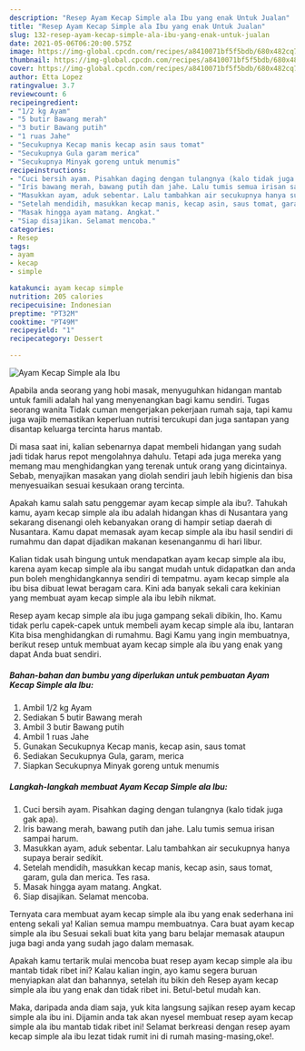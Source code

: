```yaml
---
description: "Resep Ayam Kecap Simple ala Ibu yang enak Untuk Jualan"
title: "Resep Ayam Kecap Simple ala Ibu yang enak Untuk Jualan"
slug: 132-resep-ayam-kecap-simple-ala-ibu-yang-enak-untuk-jualan
date: 2021-05-06T06:20:00.575Z
image: https://img-global.cpcdn.com/recipes/a8410071bf5f5bdb/680x482cq70/ayam-kecap-simple-ala-ibu-foto-resep-utama.jpg
thumbnail: https://img-global.cpcdn.com/recipes/a8410071bf5f5bdb/680x482cq70/ayam-kecap-simple-ala-ibu-foto-resep-utama.jpg
cover: https://img-global.cpcdn.com/recipes/a8410071bf5f5bdb/680x482cq70/ayam-kecap-simple-ala-ibu-foto-resep-utama.jpg
author: Etta Lopez
ratingvalue: 3.7
reviewcount: 6
recipeingredient:
- "1/2 kg Ayam"
- "5 butir Bawang merah"
- "3 butir Bawang putih"
- "1 ruas Jahe"
- "Secukupnya Kecap manis kecap asin saus tomat"
- "Secukupnya Gula garam merica"
- "Secukupnya Minyak goreng untuk menumis"
recipeinstructions:
- "Cuci bersih ayam. Pisahkan daging dengan tulangnya (kalo tidak juga gak apa)."
- "Iris bawang merah, bawang putih dan jahe. Lalu tumis semua irisan sampai harum."
- "Masukkan ayam, aduk sebentar. Lalu tambahkan air secukupnya hanya supaya berair sedikit."
- "Setelah mendidih, masukkan kecap manis, kecap asin, saus tomat, garam, gula dan merica. Tes rasa."
- "Masak hingga ayam matang. Angkat."
- "Siap disajikan. Selamat mencoba."
categories:
- Resep
tags:
- ayam
- kecap
- simple

katakunci: ayam kecap simple 
nutrition: 205 calories
recipecuisine: Indonesian
preptime: "PT32M"
cooktime: "PT49M"
recipeyield: "1"
recipecategory: Dessert

---
```



![Ayam Kecap Simple ala Ibu](https://img-global.cpcdn.com/recipes/a8410071bf5f5bdb/680x482cq70/ayam-kecap-simple-ala-ibu-foto-resep-utama.jpg)

Apabila anda seorang yang hobi masak, menyuguhkan hidangan mantab untuk famili adalah hal yang menyenangkan bagi kamu sendiri. Tugas seorang  wanita Tidak cuman mengerjakan pekerjaan rumah saja, tapi kamu juga wajib memastikan keperluan nutrisi tercukupi dan juga santapan yang disantap keluarga tercinta harus mantab.

Di masa  saat ini, kalian sebenarnya dapat membeli hidangan yang sudah jadi tidak harus repot mengolahnya dahulu. Tetapi ada juga mereka yang memang mau menghidangkan yang terenak untuk orang yang dicintainya. Sebab, menyajikan masakan yang diolah sendiri jauh lebih higienis dan bisa menyesuaikan sesuai kesukaan orang tercinta. 



Apakah kamu salah satu penggemar ayam kecap simple ala ibu?. Tahukah kamu, ayam kecap simple ala ibu adalah hidangan khas di Nusantara yang sekarang disenangi oleh kebanyakan orang di hampir setiap daerah di Nusantara. Kamu dapat memasak ayam kecap simple ala ibu hasil sendiri di rumahmu dan dapat dijadikan makanan kesenanganmu di hari libur.

Kalian tidak usah bingung untuk mendapatkan ayam kecap simple ala ibu, karena ayam kecap simple ala ibu sangat mudah untuk didapatkan dan anda pun boleh menghidangkannya sendiri di tempatmu. ayam kecap simple ala ibu bisa dibuat lewat beragam cara. Kini ada banyak sekali cara kekinian yang membuat ayam kecap simple ala ibu lebih nikmat.

Resep ayam kecap simple ala ibu juga gampang sekali dibikin, lho. Kamu tidak perlu capek-capek untuk membeli ayam kecap simple ala ibu, lantaran Kita bisa menghidangkan di rumahmu. Bagi Kamu yang ingin membuatnya, berikut resep untuk membuat ayam kecap simple ala ibu yang enak yang dapat Anda buat sendiri.

<!--inarticleads1-->

##### Bahan-bahan dan bumbu yang diperlukan untuk pembuatan Ayam Kecap Simple ala Ibu:

1. Ambil 1/2 kg Ayam
1. Sediakan 5 butir Bawang merah
1. Ambil 3 butir Bawang putih
1. Ambil 1 ruas Jahe
1. Gunakan Secukupnya Kecap manis, kecap asin, saus tomat
1. Sediakan Secukupnya Gula, garam, merica
1. Siapkan Secukupnya Minyak goreng untuk menumis




<!--inarticleads2-->

##### Langkah-langkah membuat Ayam Kecap Simple ala Ibu:

1. Cuci bersih ayam. Pisahkan daging dengan tulangnya (kalo tidak juga gak apa).
1. Iris bawang merah, bawang putih dan jahe. Lalu tumis semua irisan sampai harum.
1. Masukkan ayam, aduk sebentar. Lalu tambahkan air secukupnya hanya supaya berair sedikit.
1. Setelah mendidih, masukkan kecap manis, kecap asin, saus tomat, garam, gula dan merica. Tes rasa.
1. Masak hingga ayam matang. Angkat.
1. Siap disajikan. Selamat mencoba.




Ternyata cara membuat ayam kecap simple ala ibu yang enak sederhana ini enteng sekali ya! Kalian semua mampu membuatnya. Cara buat ayam kecap simple ala ibu Sesuai sekali buat kita yang baru belajar memasak ataupun juga bagi anda yang sudah jago dalam memasak.

Apakah kamu tertarik mulai mencoba buat resep ayam kecap simple ala ibu mantab tidak ribet ini? Kalau kalian ingin, ayo kamu segera buruan menyiapkan alat dan bahannya, setelah itu bikin deh Resep ayam kecap simple ala ibu yang enak dan tidak ribet ini. Betul-betul mudah kan. 

Maka, daripada anda diam saja, yuk kita langsung sajikan resep ayam kecap simple ala ibu ini. Dijamin anda tak akan nyesel membuat resep ayam kecap simple ala ibu mantab tidak ribet ini! Selamat berkreasi dengan resep ayam kecap simple ala ibu lezat tidak rumit ini di rumah masing-masing,oke!.

